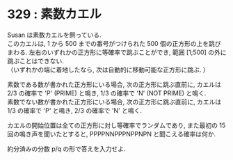 # 329 : 素数カエル

Susan は素数カエルを飼っている.  
このカエルは, 1 から 500 までの番号がつけられた 500 個の正方形の上を跳びまわる. 左右のいずれかの正方形に等確率で跳ぶことができ, 範囲 \[1;500\] の外に跳ぶことはできない.  
（いずれかの端に着地したなら, 次は自動的に移動可能な正方形に跳ぶ. ）

素数である数が書かれた正方形にいる場合, 次の正方形に跳ぶ直前に, カエルは 2/3 の確率で 'P' \(PRIME\) と鳴き, 1/3 の確率で 'N' \(NOT PRIME\) と鳴く.  
素数でない数が書かれた正方形にいる場合, 次の正方形に跳ぶ直前に, カエルは 1/3 の確率で 'P' と鳴き, 2/3 の確率で 'N' と鳴く.  


カエルの開始位置は全ての正方形に対し等確率でランダムであり, また最初の 15 回の鳴き声を聞いたとすると, PPPPNNPPPNPPNPN と聞こえる確率は何か.

約分済みの分数 p/q の形で答えを入力せよ.

